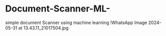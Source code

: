 # Document-Scanner-ML-
simple document Scanner using machine learning 
!WhatsApp Image 2024-05-31 at 13.43.11_21017504.jpg
